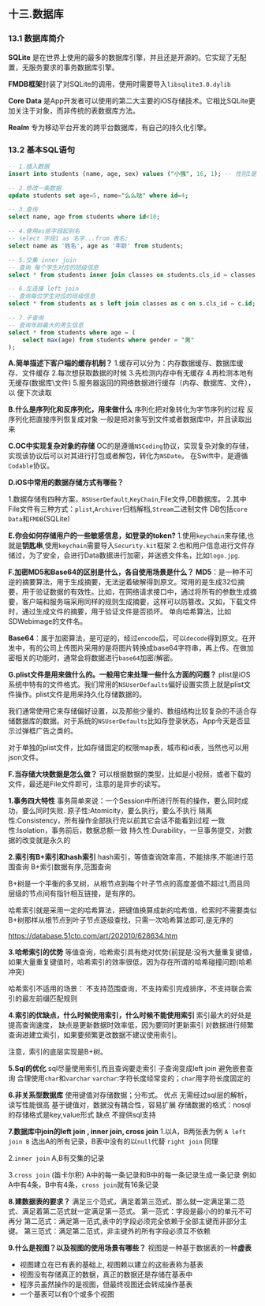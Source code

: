 
## 十三.数据库
 
### 13.1 数据库简介
**SQLite** 是在世界上使用的最多的数据库引擎，并且还是开源的。它实现了无配置，无服务要求的事务数据库引擎。

**FMDB框架**封装了对SQLite的调用，使用时需要导入`libsqlite3.0.dylib`

**Core Data** 是App开发者可以使用的第二大主要的iOS存储技术。它相比SQLite更加关注于对象，而非传统的表数据库方法。

**Realm** 专为移动平台开发的跨平台数据库，有自己的持久化引擎。

### 13.2 基本SQL语句
```sql
-- 1.插入数据
insert into students (name, age, sex) values ("小强", 16, 1); -- 性别1是枚举下标值

-- 2.修改一条数据
update students set age=5, name="么么哒" where id=4;

-- 3.查询
select name, age from students where id<10;

-- 4.使用as给字段起别名
-- select 字段1 as 名字...from 表名;
select name as '姓名', age as '年龄' from students;

-- 5.交集 inner join
-- 查询 每个学生对应的班级信息
select * from students inner join classes on students.cls_id = classes.id;

-- 6.左连接 left join
-- 查询每位学生对应的班级信息
select * from students as s left join classes as c on s.cls_id = c.id;

-- 7.子查询
-- 查询年龄最大的男生信息
select * from students where age = (
	select max(age) from students where gender = "男"
);
```

**A.简单描述下客户端的缓存机制？**
1.缓存可以分为：内存数据缓存、数据库缓存、文件缓存
2.每次想获取数据的时候
3.先检测内存中有无缓存
4.再检测本地有无缓存(数据库\文件)
5.服务器返回的网络数据进行缓存（内存、数据库、文件），以
便下次读取

**B.什么是序列化和反序列化，用来做什么**
序列化把对象转化为字节序列的过程
反序列化把直接序列恢复成对象
一般是把对象写到文件或者数据库中，并且读取出来

**C.OC中实现复杂对象的存储**
OC的是遵循`NSCoding`协议，实现复杂对象的存储，实现该协议后可以对其进行打包或者解包，转化为`NSDate`。
在Swift中，是遵循`Codable`协议。

**D.iOS中常用的数据存储方式有哪些？**

1.数据存储有四种方案，`NSUserDefault`,`KeyChain`,File文件,DB数据库。
2.其中File文件有三种方式：`plist`,`Archiver`归档解档,`Stream`二进制文件
DB包括`core Data`和`FMDB`(SQLite)

**E.你会如何存储用户的一些敏感信息，如登录的token?**
1.使用`keychain`来存储,也就是**钥匙串**,使用`keychain`需要导入`Security.kit`框架
2.也和用户信息进行文件存储过，为了安全，会进行Data数据进行加密，并迷惑文件名，比如`logo.jpg`.

**F.加密MD5和Base64的区别是什么，各自使用场景是什么？**
**MD5**：是一种不可逆的摘要算法，用于生成摘要，无法逆着破解得到原文。常用的是生成32位摘要，用于验证数据的有效性。比如，在网络请求接口中，通过将所有的参数生成摘要，客户端和服务端采用同样的规则生成摘要，这样可以防篡改。又如，下载文件时，通过生成文件的摘要，用于验证文件是否损坏。
单向哈希算法，比如SDWebimage的文件名。

**Base64**：属于加密算法，是可逆的，经过`encode`后，可以`decode`得到原文。在开发中，有的公司上传图片采用的是将图片转换成base64字符串，再上传。在做加密相关的功能时，通常会将数据进行`base64`加密/解密。

**G.plist文件是用来做什么的。一般用它来处理一些什么方面的问题？**
plist是iOS系统中特有的文件格式。我们常用的`NSUserDefaults`偏好设置实质上就是plist文件操作。plist文件是用来持久化存储数据的。

我们通常使用它来存储偏好设置，以及那些少量的、数组结构比较复杂的不适合存储数据库的数据。对于系统的`NSUserDefaults`比如存登录状态，App今天是否显示过弹框广告之类的。

对于单独的plist文件，比如存储固定的权限map表，城市和id表，当然也可以用json文件。

**F.当存储大块数据是怎么做？**
可以根据数据的类型，比如是小视频，或者下载的文件，最还是File文件即可，注意的是异步的读写。

**1.事务四大特性**
事务简单来说：一个Session中所进行所有的操作，要么同时成功，要么同时失败.
原子性:Atomicity，要么执行，要么不执行
隔离性:Consistency，所有操作全部执行完以前其它会话不能看到过程
一致性:Isolation，事务前后，数据总额一致
持久性:Durability，一旦事务提交，对数据的改变就是永久的

**2.索引有B+索引和hash索引**
hash索引，等值查询效率高，不能排序,不能进行范围查询
B+索引数据有序,范围查询

B+树是一个平衡的多叉树，从根节点到每个叶子节点的高度差值不超过1,而且同层级的节点间有指针相互链接，是有序的。

哈希索引就是采用一定的哈希算法，把键值换算成新的哈希值，检索时不需要类似B+树那样从根节点到叶子节点逐级查找，只需一次哈希算法即可,是无序的

https://database.51cto.com/art/202010/628634.htm

**3.哈希索引的优势**
等值查询，哈希索引具有绝对优势(前提是:没有大量重复键值，如果大量重复键值时，哈希索引的效率很低，因为存在所谓的哈希碰撞问题(哈希冲突)

哈希索引不适用的场景：
不支持范围查询，不支持索引完成排序，不支持联合索引的最左前缀匹配规则

**4.索引的优缺点，什么时候使用索引，什么时候不能使用索引**
索引最大的好处是提高查询速度，
缺点是更新数据时效率低，因为要同时更新索引
对数据进行频繁查询进建立索引，如果要频繁更改数据不建议使用索引。

注意，索引的底层实现是B+树。

**5.Sql的优化**
sql尽量使用索引,而且查询要走索引
子查询变成left join
避免嵌套查询
合理使用`char`和`varchar`
`varchar`:字符长度经常变的；`char`用字符长度固定的

**6.非关系型数据库**
使用键值对存储数据；分布式。
优点
无需经过sql层的解析，读写性能很高
基于键值对，数据没有耦合性，容易扩展
存储数据的格式：nosql的存储格式是key,value形式
缺点
不提供sql支持

**7.数据库中join的left join , inner join, cross join**
1.以A，B两张表为例
`A left join B`
选出A的所有记录，B表中没有的以`null`代替
`right join` 同理

2.`inner join`
A,B有交集的记录

3.`cross join` (笛卡尔积)
A中的每一条记录和B中的每一条记录生成一条记录
例如A中有4条，B中有4条，`cross join`就有16条记录

**8.建数据表的要求？**
满足三个范式，满足着第三范式，那么就一定满足第二范式、满足着第二范式就一定满足第一范式。
第一范式：字段是最小的的单元不可再分
第二范式：满足第一范式,表中的字段必须完全依赖于全部主键而非部分主键。
第三范式：满足第二范式，非主键外的所有字段必须互不依赖

**9.什么是视图？以及视图的使用场景有哪些？**
视图是一种基于数据表的一种**虚表**
- 视图建立在已有表的基础上, 视图赖以建立的这些表称为基表
- 视图没有存储真正的数据，真正的数据还是存储在基表中
- 程序员虽然操作的是视图，但最终视图还会转成操作基表
- 一个基表可以有0个或多个视图
